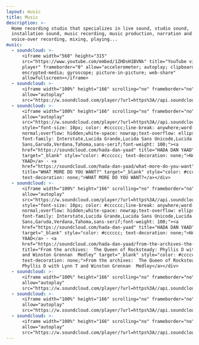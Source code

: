 ```yaml
---
layout: music
title: Music
description: >-
  Home recording studio that specializes in live sound, studio sound,
  installation sound, music recording, music production, narration and
  voice-over recording, mixing, playing... 
music:
  - soundcloud: >-
      <iframe width="560" height="315"
      src="https://www.youtube.com/embed/1ZHDsH1BVNk" title="YouTube video
      player" frameborder="0" allow="accelerometer; autoplay; clipboard-write;
      encrypted-media; gyroscope; picture-in-picture; web-share"
      allowfullscreen></iframe>
  - soundcloud: >-
      <iframe width="100%" height="166" scrolling="no" frameborder="no"
      allow="autoplay"
      src="https://w.soundcloud.com/player/?url=https%3A//api.soundcloud.com/tracks/73302821&color=%23ff5500&auto_play=false&hide_related=false&show_comments=true&show_user=true&show_reposts=false&show_teaser=true"></iframe>
  - soundcloud: >-
      <iframe width="100%" height="166" scrolling="no" frameborder="no"
      allow="autoplay"
      src="https://w.soundcloud.com/player/?url=https%3A//api.soundcloud.com/tracks/1038071269&color=%23ff5500&auto_play=false&hide_related=false&show_comments=false&show_user=true&show_reposts=false&show_teaser=true"></iframe><div
      style="font-size: 10px; color: #cccccc;line-break: anywhere;word-break:
      normal;overflow: hidden;white-space: nowrap;text-overflow: ellipsis;
      font-family: Interstate,Lucida Grande,Lucida Sans Unicode,Lucida
      Sans,Garuda,Verdana,Tahoma,sans-serif;font-weight: 100;"><a
      href="https://soundcloud.com/hada-dan-yaad" title="HADA DAN YAAD"
      target="_blank" style="color: #cccccc; text-decoration: none;">HADA DAN
      YAAD</a> · <a
      href="https://soundcloud.com/hada-dan-yaad/what-more-do-you-want"
      title="WHAT MORE DO YOU WANT?" target="_blank" style="color: #cccccc;
      text-decoration: none;">WHAT MORE DO YOU WANT?</a></div>
  - soundcloud: >-
      <iframe width="100%" height="166" scrolling="no" frameborder="no"
      allow="autoplay"
      src="https://w.soundcloud.com/player/?url=https%3A//api.soundcloud.com/tracks/945761197&color=%23ff5500&auto_play=false&hide_related=false&show_comments=true&show_user=true&show_reposts=false&show_teaser=true"></iframe><div
      style="font-size: 10px; color: #cccccc;line-break: anywhere;word-break:
      normal;overflow: hidden;white-space: nowrap;text-overflow: ellipsis;
      font-family: Interstate,Lucida Grande,Lucida Sans Unicode,Lucida
      Sans,Garuda,Verdana,Tahoma,sans-serif;font-weight: 100;"><a
      href="https://soundcloud.com/hada-dan-yaad" title="HADA DAN YAAD"
      target="_blank" style="color: #cccccc; text-decoration: none;">HADA DAN
      YAAD</a> · <a
      href="https://soundcloud.com/hada-dan-yaad/from-the-archives-the-queen-of-rocksteady-phyllis-d-with-lynn-t-and-winston-grennan-medley"
      title="From the archives:  The Queen of Rocksteady: Phyllis D with Lynn T
      and Winston Grennan  Medley" target="_blank" style="color: #cccccc;
      text-decoration: none;">From the archives:  The Queen of Rocksteady:
      Phyllis D with Lynn T and Winston Grennan  Medley</a></div>
  - soundcloud: >-
      <iframe width="100%" height="166" scrolling="no" frameborder="no"
      allow="autoplay"
      src="https://w.soundcloud.com/player/?url=https%3A//api.soundcloud.com/tracks/432781821&color=%23ff5500&auto_play=false&hide_related=false&show_comments=true&show_user=true&show_reposts=false&show_teaser=true"></iframe>
  - soundcloud: >-
      <iframe width="100%" height="166" scrolling="no" frameborder="no"
      allow="autoplay"
      src="https://w.soundcloud.com/player/?url=https%3A//api.soundcloud.com/tracks/112759956&color=%23ff5500&auto_play=false&hide_related=false&show_comments=true&show_user=true&show_reposts=false&show_teaser=true"></iframe>
  - soundcloud: >-
      <iframe width="100%" height="166" scrolling="no" frameborder="no"
      allow="autoplay"
      src="https://w.soundcloud.com/player/?url=https%3A//api.soundcloud.com/tracks/281397567&color=%23ff5500&auto_play=false&hide_related=false&show_comments=true&show_user=true&show_reposts=false&show_teaser=true"></iframe>
---
```



